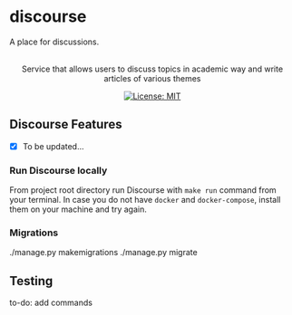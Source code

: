 # discourse
A place for discussions.

<br>
<div align="center"> Service that allows users to discuss topics in academic way and write articles of various themes

[![License: MIT](https://img.shields.io/badge/License-MIT-yellow.svg)](https://opensource.org/licenses/MIT)

</div>

## Discourse Features

- [x] To be updated...



### Run Discourse locally

From project root directory run Discourse with `make run` command from your terminal. In case you do not have `docker` and `docker-compose`, install them on your machine and try again.

### Migrations
./manage.py makemigrations
./manage.py migrate


## Testing
to-do: add commands
